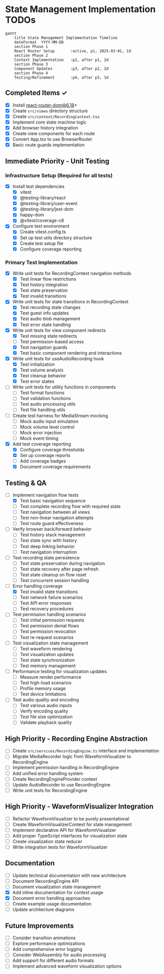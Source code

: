 # State Management Implementation TODOs

```mermaid
gantt
    title State Management Implementation Timeline
    dateFormat  YYYY-MM-DD
    section Phase 1
    React Router Setup       :active, p1, 2025-03-01, 1d
    section Phase 2
    Context Implementation   :p2, after p1, 2d
    section Phase 3
    Component Updates        :p3, after p2, 2d
    section Phase 4
    Testing/Refinement       :p4, after p3, 1d
```

## Completed Items ✓
- [x] Install react-router-dom@6.18+
- [x] Create `src/views` directory structure
- [x] Create `src/context/RecordingContext.tsx`
- [x] Implement core state machine logic
- [x] Add browser history integration
- [x] Create view components for each route
- [x] Convert App.tsx to use BrowserRouter
- [x] Basic route guards implementation

## Immediate Priority - Unit Testing

### Infrastructure Setup (Required for all tests)
- [x] Install test dependencies
  - [x] vitest
  - [x] @testing-library/react
  - [x] @testing-library/user-event
  - [x] @testing-library/jest-dom
  - [x] happy-dom
  - [x] @vitest/coverage-c8
- [x] Configure test environment
  - [x] Create vitest.config.ts
  - [x] Set up test utils directory structure
  - [x] Create test setup file
  - [x] Configure coverage reporting

### Primary Test Implementation
- [x] Write unit tests for RecordingContext navigation methods
  - [x] Test linear flow restrictions
  - [x] Test history integration
  - [x] Test state preservation
  - [x] Test invalid transitions

- [x] Write unit tests for state transitions in RecordingContext
  - [x] Test recording state changes
  - [x] Test guest info updates
  - [x] Test audio blob management
  - [x] Test error state handling

- [x] Write unit tests for view component redirects
  - [x] Test missing state redirects
  - [ ] Test permission-based access
  - [x] Test navigation guards
  - [x] Test basic component rendering and interactions

- [x] Write unit tests for useAudioRecording hook
  - [x] Test initialization
  - [x] Test volume analysis
  - [x] Test cleanup behavior
  - [x] Test error states

- [ ] Write unit tests for utility functions in components
  - [ ] Test format functions
  - [ ] Test validation functions
  - [ ] Test audio processing utils
  - [ ] Test file handling utils

- [ ] Create test harness for MediaStream mocking
  - [ ] Mock audio input simulation
  - [ ] Mock volume level control
  - [ ] Mock error injection
  - [ ] Mock event timing

- [x] Add test coverage reporting
  - [x] Configure coverage thresholds
  - [x] Set up coverage reports
  - [ ] Add coverage badges
  - [x] Document coverage requirements

## Testing & QA
- [ ] Implement navigation flow tests
  - [x] Test basic navigation sequence
  - [ ] Test complete recording flow with required state
  - [ ] Test navigation between all views
  - [ ] Test non-linear navigation attempts
  - [ ] Test route guard effectiveness

- [ ] Verify browser back/forward behavior
  - [ ] Test history stack management
  - [ ] Test state sync with history
  - [ ] Test deep linking behavior
  - [ ] Test navigation interruption

- [ ] Test recording state persistence
  - [ ] Test state preservation during navigation
  - [ ] Test state recovery after page refresh
  - [ ] Test state cleanup on flow reset
  - [ ] Test concurrent session handling

- [ ] Error handling coverage
  - [x] Test invalid state transitions
  - [ ] Test network failure scenarios
  - [ ] Test API error responses
  - [ ] Test recovery procedures

- [ ] Test permission handling scenarios
  - [ ] Test initial permission requests
  - [ ] Test permission denial flows
  - [ ] Test permission revocation
  - [ ] Test re-request scenarios

- [ ] Test visualization state management
  - [ ] Test waveform rendering
  - [ ] Test visualization updates
  - [ ] Test state synchronization
  - [ ] Test memory management

- [ ] Performance testing for visualization updates
  - [ ] Measure render performance
  - [ ] Test high-load scenarios
  - [ ] Profile memory usage
  - [ ] Test device limitations

- [ ] Test audio quality and encoding
  - [ ] Test various audio inputs
  - [ ] Verify encoding quality
  - [ ] Test file size optimization
  - [ ] Validate playback quality

## High Priority - Recording Engine Abstraction
- [ ] Create `src/services/RecordingEngine.ts` interface and implementation
- [ ] Migrate MediaRecorder logic from WaveformVisualizer to RecordingEngine
- [ ] Implement permission handling in RecordingEngine
- [ ] Add unified error handling system
- [ ] Create RecordingEngineProvider context
- [ ] Update AudioRecorder to use RecordingEngine
- [ ] Write unit tests for RecordingEngine

## High Priority - WaveformVisualizer Integration
- [ ] Refactor WaveformVisualizer to be purely presentational
- [ ] Create WaveformVisualizerContext for state management
- [ ] Implement declarative API for WaveformVisualizer
- [ ] Add proper TypeScript interfaces for visualization state
- [ ] Create visualization state reducer
- [ ] Write integration tests for WaveformVisualizer

## Documentation
- [ ] Update technical documentation with new architecture
- [ ] Document RecordingEngine API
- [ ] Document visualization state management
- [x] Add inline documentation for context usage
- [x] Document error handling approaches
- [ ] Create example usage documentation
- [ ] Update architecture diagrams

## Future Improvements
- [ ] Consider transition animations
- [ ] Explore performance optimizations
- [ ] Add comprehensive error logging
- [ ] Consider WebAssembly for audio processing
- [ ] Add support for different audio formats
- [ ] Implement advanced waveform visualization options
